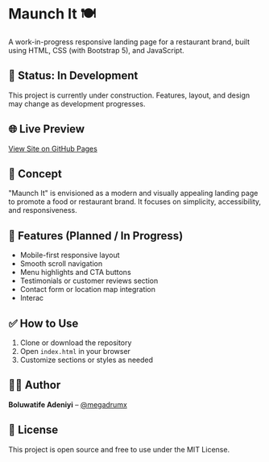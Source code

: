 # Maunch It 🍽️

A work-in-progress responsive landing page for a restaurant brand, built using HTML, CSS (with Bootstrap 5), and JavaScript.

## 🚧 Status: In Development
This project is currently under construction. Features, layout, and design may change as development progresses.

## 🌐 Live Preview
[View Site on GitHub Pages](https://megadrumx.github.io/Maunch-It/)

## 🧠 Concept
"Maunch It" is envisioned as a modern and visually appealing landing page to promote a food or restaurant brand. It focuses on simplicity, accessibility, and responsiveness.

## 🚀 Features (Planned / In Progress)
- Mobile-first responsive layout
- Smooth scroll navigation
- Menu highlights and CTA buttons
- Testimonials or customer reviews section
- Contact form or location map integration
- Interac




## ✅ How to Use
1. Clone or download the repository
2. Open `index.html` in your browser
3. Customize sections or styles as needed

## 🙋‍♂️ Author
**Boluwatife Adeniyi** – [@megadrumx](https://github.com/megadrumx)

## 📌 License
This project is open source and free to use under the MIT License.
